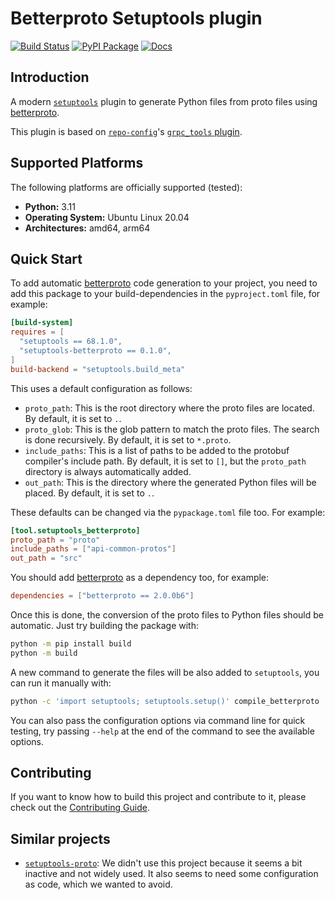 # Betterproto Setuptools plugin

[![Build Status](https://github.com/frequenz-floss/setuptools-betterproto/actions/workflows/ci.yaml/badge.svg)](https://github.com/frequenz-floss/setuptools-betterproto/actions/workflows/ci.yaml)
[![PyPI Package](https://img.shields.io/pypi/v/setuptools-betterproto)](https://pypi.org/project/setuptools-betterproto/)
[![Docs](https://img.shields.io/badge/docs-latest-informational)](https://frequenz-floss.github.io/setuptools-betterproto/)

## Introduction

A modern [`setuptools`](https://setuptools.pypa.io/) plugin to generate Python
files from proto files using [betterproto].

This plugin is based on
[`repo-config`](https://frequenz-floss.github.io/frequenz-repo-config-python/)'s
[`grpc_tools`
plugin](https://frequenz-floss.github.io/frequenz-repo-config-python/v0.9/reference/frequenz/repo/config/setuptools/grpc_tools/).

## Supported Platforms

The following platforms are officially supported (tested):

- **Python:** 3.11
- **Operating System:** Ubuntu Linux 20.04
- **Architectures:** amd64, arm64

## Quick Start

To add automatic [betterproto] code generation to your project, you need to add
this package to your build-dependencies in the `pyproject.toml` file, for
example:

```toml
[build-system]
requires = [
  "setuptools == 68.1.0",
  "setuptools-betterproto == 0.1.0",
]
build-backend = "setuptools.build_meta"
```

This uses a default configuration as follows:

* `proto_path`: This is the root directory where the proto files are located.
  By default, it is set to `.`.
* `proto_glob`: This is the glob pattern to match the proto files. The search
  is done recursively. By default, it is set to `*.proto`.
* `include_paths`: This is a list of paths to be added to the protobuf
  compiler's include path. By default, it is set to `[]`, but the `proto_path`
  directory is always automatically added.
* `out_path`: This is the directory where the generated Python files will be
  placed. By default, it is set to `.`.

These defaults can be changed via the `pypackage.toml` file too. For example:

```toml
[tool.setuptools_betterproto]
proto_path = "proto"
include_paths = ["api-common-protos"]
out_path = "src"
```

You should add [betterproto] as a dependency too, for example:

```toml
dependencies = ["betterproto == 2.0.0b6"]
```

Once this is done, the conversion of the proto files to Python files should be
automatic. Just try building the package with:

```sh
python -m pip install build
python -m build
```

A new command to generate the files will be also added to `setuptools`, you can
run it manually with:
```sh
python -c 'import setuptools; setuptools.setup()' compile_betterproto
```

You can also pass the configuration options via command line for quick testing,
try passing `--help` at the end of the command to see the available options.

## Contributing

If you want to know how to build this project and contribute to it, please
check out the [Contributing Guide](CONTRIBUTING.md).

## Similar projects

* [`setuptools-proto`](https://github.com/jameslan/setuptools-proto/): We didn't use this project because it seems a bit inactive and not widely used. It also seems to need some configuration as code, which we wanted to avoid.

[betterproto]: https://github.com/danielgtaylor/python-betterproto
